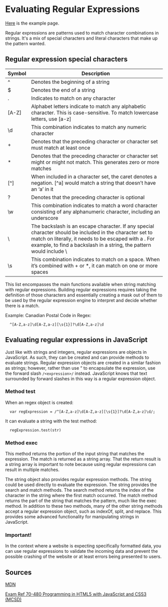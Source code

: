 # Evaluating Regular Expressions

[Here](examples/user-input.html) is the example page.

Regular expressions are patterns used to match character combinations in strings. It's a mix of special characters and literal characters that make up the pattern wanted.

## Regular expression special characters

| Symbol | Description                                                                                                                                                                                                                               |
|--------|-------------------------------------------------------------------------------------------------------------------------------------------------------------------------------------------------------------------------------------------|
| ^      | Denotes the beginning of a string                                                                                                                                                                                                         |
| $      | Denotes the end of a string                                                                                                                                                                                                               |
| .      | Indicates to match on any character                                                                                                                                                                                                       |
| [A-Z]  | Alphabet letters indicate to match any alphabetic character. This is case-sensitive. To match lowercase letters, use [a-z]                                                                                                                |
| \d     | This combination indicates to match any numeric character                                                                                                                                                                                 |
| +      | Denotes that the preceding character or character set must match at least once                                                                                                                                                            |
| *      | Denotes that the preceding character or character set might or might not match. This generates zero or more matches                                                                                                                       |
| [^]    | When included in a character set, the caret denotes a negation. [^a] would match a string that doesn’t have an ‘a’ in it                                                                                                                  |
| ?      | Denotes that the preceding character is optional                                                                                                                                                                                          |
| \w     | This combination indicates to match a word character consisting of any alphanumeric character, including an underscore                                                                                                                    |
| \      | The backslash is an escape character. If any special character should be included in the character set to match on literally, it needs to be escaped with a \. For example, to find a backslash in a string, the pattern would include \\ |
| \s     | This combination indicates to match on a space. When it’s combined with + or *, it can match on one or more spaces                                                                                                                        |

This list encompasses the main functions available when string matching with regular expressions. Building regular expressions requires taking the definition of those characters and essentially creating a mask out of them to be used by the regular expression engine to interpret and decide whether there is a match.

Example:
Canadian Postal Code in Regex:

```
  ^[A-Z,a-z]\d[A-Z,a-z][\s{1}]?\d[A-Z,a-z]\d
```

## Evaluating regular expressions in JavaScript

Just like with strings and integers, regular expressions are objects in JavaScript. As such, they can be created and can provide methods to evaluate strings. Regular expression objects are created in a similar fashion as strings; however, rather than use “ to encapsulate the expression, use the forward slash ```/<expression>/``` instead. JavaScript knows that text surrounded by forward slashes in this way is a regular expression object.

### Method test

When an regex object is created:

```
  var regExpression = /^[A-Z,a-z]\d[A-Z,a-z][\s{1}]?\d[A-Z,a-z]\d/;
```

It can evaluate a string with the test method: 

```
  regExpression.test(str)
```

### Method exec

This method returns the portion of the input string that matches the expression. 
The match is returned as a string array. That the return result is a string array is important to note because using regular expressions can result in multiple matches.

The string object also provides regular expression methods. The string could be used directly to evaluate the expression. The string provides the search and match methods. The search method returns the index of the character in the string where the first match occurred.
The match method returns the part of the string that matches the pattern, much like the exec method. In addition to these two methods, many of the other string methods accept a regular expression object, such as indexOf, split, and replace. This provides some advanced functionality for manipulating strings in JavaScript.

### Important!

In the context where a website is expecting specifically formatted data, you can use regular expressions to validate the incoming data and prevent the possible crashing of the website or at least errors being presented to users.



## Sources

[MDN](https://developer.mozilla.org/)

[Exam Ref 70-480 Programming in HTML5 with JavaScript and CSS3 (MCSD)](https://www.microsoft.com/en-us/p/exam-ref-70-480-programming-in-html5-with-javascript-and-css3-mcsd/fgqpf3h0qll7?activetab=pivot%3aoverviewtab)